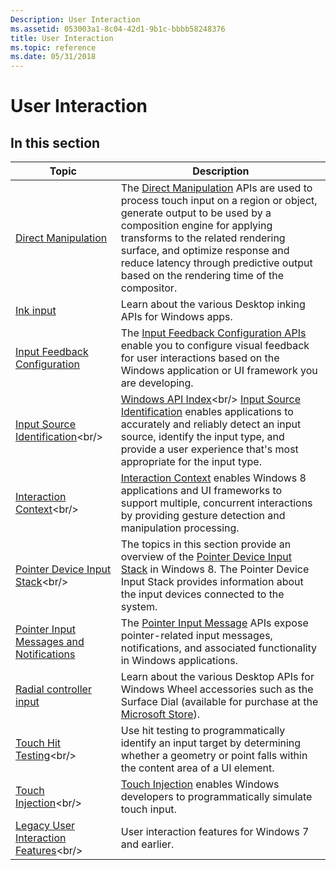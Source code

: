 ```yaml
---
Description: User Interaction
ms.assetid: 053003a1-8c04-42d1-9b1c-bbbb58248376
title: User Interaction
ms.topic: reference
ms.date: 05/31/2018
---
```


# User Interaction

## In this section

| Topic | Description |
| --- | --- |
| [Direct Manipulation](/windows/win32/directmanipulation/direct-manipulation-portal)<br/> | The [Direct Manipulation](directmanipulation/direct-manipulation-reference.md) APIs are used to process touch input on a region or object, generate output to be used by a composition engine for applying transforms to the related rendering surface, and optimize response and reduce latency through predictive output based on the rendering time of the compositor.<br/> |
| [Ink input](input_ink/input-ink-portal.md)<br/> | Learn about the various Desktop inking APIs for Windows apps.<br/>  |
| [Input Feedback Configuration](input_feedback/input-feedback-configuration-portal.md)<br/> | The [Input Feedback Configuration APIs](input_feedback/input-feedback-configuration-reference.md) enable you to configure visual feedback for user interactions based on the Windows application or UI framework you are developing. <br/> |
| [Input Source Identification](https://msdn.microsoft.com/library/Hh448801(v=VS.85).aspx)<br/>   | [Windows API Index](https://msdn.microsoft.com/library/Ff818516(v=VS.85).aspx)<br/> [Input Source Identification](https://msdn.microsoft.com/library/Hh707352(v=VS.85).aspx) enables applications to accurately and reliably detect an input source, identify the input type, and provide a user experience that's most appropriate for the input type. <br/> |
| [Interaction Context](https://msdn.microsoft.com/library/Hh448840(v=VS.85).aspx)<br/> | [Interaction Context](https://msdn.microsoft.com/library/Hh448840(v=VS.85).aspx) enables Windows 8 applications and UI frameworks to support multiple, concurrent interactions by providing gesture detection and manipulation processing.<br/> |
| [Pointer Device Input Stack](https://msdn.microsoft.com/library/Hh437258(v=VS.85).aspx)<br/> | The topics in this section provide an overview of the [Pointer Device Input Stack](https://msdn.microsoft.com/library/Hh437258(v=VS.85).aspx) in Windows 8. The Pointer Device Input Stack provides information about the input devices connected to the system.<br/> |
| [Pointer Input Messages and Notifications](inputmsg/messages-and-notifications-portal.md)<br/> | The [Pointer Input Message](inputmsg/wmpointer-reference.md) APIs expose pointer-related input messages, notifications, and associated functionality in Windows applications. <br/> |
| [Radial controller input](input_radial/radialcontroller-portal.md)<br/> | Learn about the various Desktop APIs for Windows Wheel accessories such as the Surface Dial (available for purchase at the [Microsoft Store](https://aka.ms/purchasesurfacedial)). <br/> |
| [Touch Hit Testing](https://msdn.microsoft.com/library/Hh437255(v=VS.85).aspx)<br/> | Use hit testing to programmatically identify an input target by determining whether a geometry or point falls within the content area of a UI element. <br/> |
| [Touch Injection](https://msdn.microsoft.com/library/Hh802898(v=VS.85).aspx)<br/> | [Touch Injection](https://msdn.microsoft.com/library/Hh802898(v=VS.85).aspx) enables Windows developers to programmatically simulate touch input.<br/> |
| [Legacy User Interaction Features](https://msdn.microsoft.com/library/JJ151916(v=VS.85).aspx)<br/> | User interaction features for Windows 7 and earlier. <br/> |
